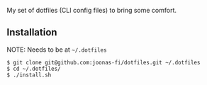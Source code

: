 My set of dotfiles (CLI config files) to bring some comfort.


Installation
------------

NOTE: Needs to be at `~/.dotfiles`

```console
$ git clone git@github.com:joonas-fi/dotfiles.git ~/.dotfiles
$ cd ~/.dotfiles/
$ ./install.sh
```
